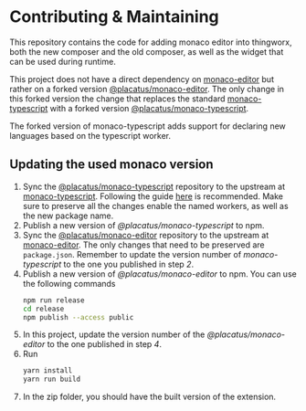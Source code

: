 # Contributing & Maintaining

This repository contains the code for adding monaco editor into thingworx, both the new composer and the old composer, as well as the widget that can be used during runtime.

This project does not have a direct dependency on [monaco-editor](https://github.com/microsoft/monaco-editor/) but rather on a forked version [@placatus/monaco-editor](https://github.com/stefan-lacatus/monaco-editor). The only change in this forked version the change that replaces the standard  [monaco-typescript](https://github.com/microsoft/monaco-typescript/) with a forked version [@placatus/monaco-typescript](https://github.com/stefan-lacatus/monaco-typescript/).

The forked version of monaco-typescript adds support for declaring new languages based on the typescript worker.

## Updating the used monaco version

1. Sync the [@placatus/monaco-typescript](https://github.com/stefan-lacatus/monaco-typescript) repository to the upstream at [monaco-typescript](https://github.com/microsoft/monaco-typescript/). Following the guide [here](https://help.github.com/en/github/collaborating-with-issues-and-pull-requests/syncing-a-fork) is recommended. Make sure to preserve all the changes enable the named workers, as well as the new package name.
2. Publish a new version of _@placatus/monaco-typescript_ to npm. 
3. Sync the [@placatus/monaco-editor](https://github.com/stefan-lacatus/monaco-editor) repository to the upstream at [monaco-editor](https://github.com/microsoft/monaco-editor/). The only changes that need to be preserved are `package.json`. Remember to update the version number of _monaco-typescript_ to the one you published in step _2_.
4. Publish a new version of _@placatus/monaco-editor_ to npm. You can use the following commands
    ```bash
    npm run release
    cd release
    npm publish --access public
    ```
5. In this project, update the version number of the _@placatus/monaco-editor_ to the one published in step _4_.
6. Run 
    ```bash
    yarn install
    yarn run build
    ```
7. In the zip folder, you should have the built version of the extension.
